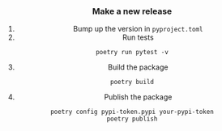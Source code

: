 <div align="center">

### **Make a new release**
1. Bump up the version in `pyproject.toml`
2. Run tests
```
poetry run pytest -v
```
3. Build the package
```
poetry build
```
4. Publish the package
```
poetry config pypi-token.pypi your-pypi-token
poetry publish
```

